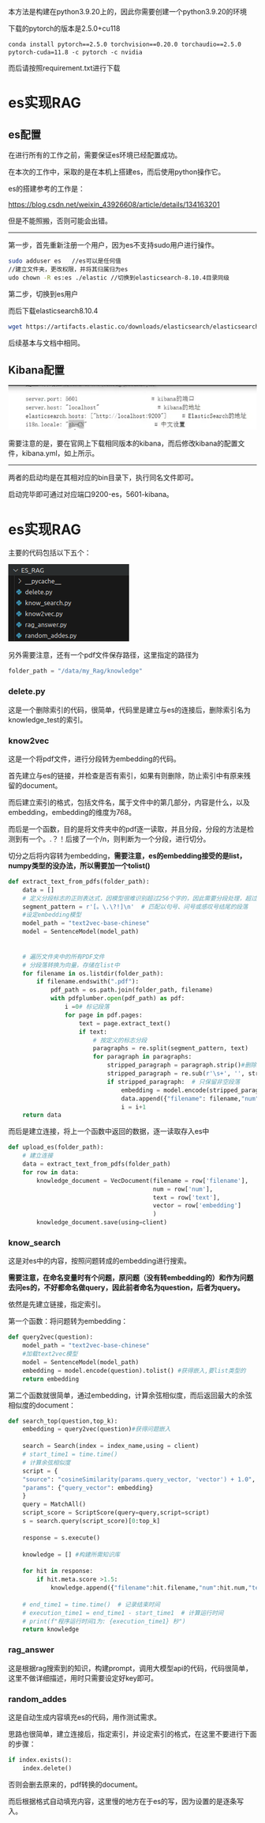 本方法是构建在python3.9.20上的，因此你需要创建一个python3.9.20的环境

下载的pytorch的版本是2.5.0+cu118

```shell
conda install pytorch==2.5.0 torchvision==0.20.0 torchaudio==2.5.0  pytorch-cuda=11.8 -c pytorch -c nvidia
```

而后请按照requirement.txt进行下载

# es实现RAG

## es配置

在进行所有的工作之前，需要保证es环境已经配置成功。

在本次的工作中，采取的是在本机上搭建es，而后使用python操作它。

es的搭建参考的工作是：

https://blog.csdn.net/weixin_43926608/article/details/134163201

但是不能照搬，否则可能会出错。

----------------------------

第一步，首先重新注册一个用户，因为es不支持sudo用户进行操作。

```sh
sudo adduser es   //es可以是任何值
//建立文件夹，更改权限，并将其归属归为es
udo chown -R es:es ./elastic //切换到elasticsearch-8.10.4目录同级
```

第二步，切换到es用户

而后下载elasticsearch8.10.4

```sh
wget https://artifacts.elastic.co/downloads/elasticsearch/elasticsearch-8.10.4-linux-x86_64.tar.gz
```

后续基本与文档中相同。

## Kibana配置

![img_v3_02g5_792db646-79b8-4e8b-bfd6-38723179927g_MIDDLE](./img_v3_02g5_792db646-79b8-4e8b-bfd6-38723179927g_MIDDLE.webp)

需要注意的是，要在官网上下载相同版本的kibana，而后修改kibana的配置文件，kibana.yml，如上所示。

----------------------

两者的启动均是在其相对应的bin目录下，执行同名文件即可。

启动完毕即可通过对应端口9200-es，5601-kibana。

# es实现RAG

主要的代码包括以下五个：

![image-20241106152232697](./image-20241106152232697.png)

另外需要注意，还有一个pdf文件保存路径，这里指定的路径为

```python
folder_path = "/data/my_Rag/knowledge"
```

### delete.py

这是一个删除索引的代码，很简单，代码里是建立与es的连接后，删除索引名为knowledge_test的索引。

### know2vec

这是一个将pdf文件，进行分段转为embedding的代码。

首先建立与es的链接，并检查是否有索引，如果有则删除，防止索引中有原来残留的document。

而后建立索引的格式，包括文件名，属于文件中的第几部分，内容是什么，以及embedding，embedding的维度为768。

而后是一个函数，目的是将文件夹中的pdf逐一读取，并且分段，分段的方法是检测到有一个。.？！后接了一个/n，则判断为一个分段，进行切分。

切分之后将内容转为embedding，**需要注意，es的embedding接受的是list，numpy类型的没办法，所以需要加一个tolist()**

```python
def extract_text_from_pdfs(folder_path):
    data = []
    # 定义分段标志的正则表达式，因模型很难识别超过256个字的，因此需要分段处理，超过将会被截断
    segment_pattern = r'[。\.\?!]\n'  # 匹配以句号、问号或感叹号结尾的段落
    #设定embedding模型
    model_path = "text2vec-base-chinese"
    model = SentenceModel(model_path)


    # 遍历文件夹中的所有PDF文件
    # 分段落转换为向量，存储在list中
    for filename in os.listdir(folder_path):
        if filename.endswith(".pdf"):
            pdf_path = os.path.join(folder_path, filename)
            with pdfplumber.open(pdf_path) as pdf:
                i =0# 标记段落
                for page in pdf.pages:
                    text = page.extract_text()
                    if text:
                        # 按定义的标志分段
                        paragraphs = re.split(segment_pattern, text)
                        for paragraph in paragraphs:
                            stripped_paragraph = paragraph.strip()#删除段落两端的空白字符
                            stripped_paragraph = re.sub(r'\s+', '', stripped_paragraph)#删除段落内的空白字符
                            if stripped_paragraph:  # 只保留非空段落
                                embedding = model.encode(stripped_paragraph).tolist()
                                data.append({"filename": filename,"num":i, "text": stripped_paragraph,"embedding":embedding})
                                i = i+1
    return data
```

而后是建立连接，将上一个函数中返回的数据，逐一读取存入es中

```python
def upload_es(folder_path):
    # 建立连接
    data = extract_text_from_pdfs(folder_path)
    for row in data:
        knowledge_document = VecDocument(filename = row['filename'],
                                         num = row['num'],
                                         text = row['text'],
                                         vector = row['embedding']
                                         )
        knowledge_document.save(using=client)
```

### know_search

这是对es中的内容，按照问题转成的embedding进行搜索。

**需要注意，在命名变量时有个问题，原问题（没有转embedding的）和作为问题去问es的，不好都命名做query，因此前者命名为question，后者为query。**

依然是先建立链接，指定索引。

第一个函数：将问题转为embedding：

```python
def query2vec(question):
    model_path = "text2vec-base-chinese"
    #加载text2vec模型
    model = SentenceModel(model_path)
    embedding = model.encode(question).tolist() #获得嵌入,要list类型的
    return embedding
```

第二个函数就很简单，通过embedding，计算余弦相似度，而后返回最大的余弦相似度的document：

```python
def search_top(question,top_k):
    embedding = query2vec(question)#获得问题嵌入

    search = Search(index = index_name,using = client)
    # start_time1 = time.time()
    # 计算余弦相似度
    script = {
    "source": "cosineSimilarity(params.query_vector, 'vector') + 1.0",
    "params": {"query_vector": embedding}
    }
    query = MatchAll()
    script_score = ScriptScore(query=query,script=script)
    s = search.query(script_score)[0:top_k]

    response = s.execute()

    knowledge = [] #构建所需知识库

    for hit in response:
        if hit.meta.score >1.5:
            knowledge.append({"filename":hit.filename,"num":hit.num,"text":hit.text,"score":hit.meta.score})

    # end_time1 = time.time()  # 记录结束时间
    # execution_time1 = end_time1 - start_time1  # 计算运行时间
    # print(f"程序运行时间1为: {execution_time1} 秒")
    return knowledge
```

### rag_answer

这是根据rag搜索到的知识，构建prompt，调用大模型api的代码，代码很简单，这里不做详细描述，用时只需要设定好key即可。

### random_addes

这是自动生成内容填充es的代码，用作测试需求。

思路也很简单，建立连接后，指定索引，并设定索引的格式，在这里不要进行下面的步骤：

```python
if index.exists():
    index.delete()
```

否则会删去原来的，pdf转换的document。

而后根据格式自动填充内容，这里慢的地方在于es的写，因为设置的是逐条写入。











